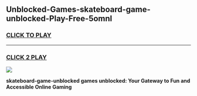 
## Unblocked-Games-skateboard-game-unblocked-Play-Free-5omnl
<h3>
<a href="https://premium76.site?title=skateboard-game-unblocked&ref=15A">CLICK TO PLAY</a></h3>
<hr>

<h3>
<a href="https://premium76.site?title=skateboard-game-unblocked&ref=15A">CLICK 2 PLAY</a>
  
</h3>

<a href="https://premium76.site?title=skateboard-game-unblocked&ref=15A"><img src="https://clearcache.store/games.png"></a>


**skateboard-game-unblocked games unblocked: Your Gateway to Fun and Accessible Online Gaming**
